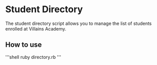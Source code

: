 # Student Directory #

The student directory script allows  you to manage the list of students enrolled at Villains Academy.

## How to use ##

  '''shell
  ruby directory.rb
  '''
